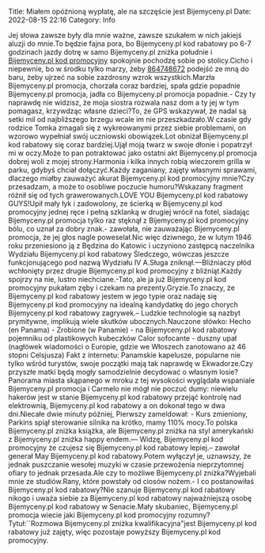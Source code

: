 Title: Miałem opóźnioną wypłatę, ale na szczęście jest Bijemyceny.pl
Date: 2022-08-15 22:16
Category: Info

Jej słowa zawsze były dla mnie ważne, zawsze szukałem w nich jakiejś aluzji do mnie.To będzie fajna pora, bo Bijemyceny.pl kod rabatowy po 6-7 godzinach jazdy dotrę w samo Bijemyceny.pl zniżka południe i [Bijemyceny.pl kod promocyjny](https://promki.pl/kody-rabatowe/bijemycenypl) spokojnie pochodzę sobie po stolicy.Cicho i niepewnie, bo w środku tylko marzy, żeby [864748672](https://telinfo.co/pl/numer/864748672/) podejść ze mną do baru, żeby ujrzeć na sobie zazdrosny wzrok wszystkich.Marzła Bijemyceny.pl promocja, chorzała coraz bardziej, spała gdzie popadnie Bijemyceny.pl promocja, jadła co Bijemyceny.pl promocja popadnie.- Czy ty naprawdę nie widzisz, że moja siostra rozwala nasz dom a ty jej w tym pomagasz, krzywdząc własne dzieci?To, że GPS wskazywał, że nadal są setki mil od najbliższego brzegu wcale im nie przeszkadzało.W czasie gdy rodzice Tomka zmagali się z wykreowanymi przez siebie problemami, on wzorowo wypełniał swój uczniowski obowiązek.Lot obniżał Bijemyceny.pl kod rabatowy się coraz bardziej.Ujął moją twarz w swoje dłonie i popatrzył mi w oczy.Może to pan potraktować jako ostatni akt Bijemyceny.pl promocja dobrej woli z mojej strony.Harmonia i kilka innych robią wieczorem grilla w parku, gdybyś chciał dołączyć.Każdy zaganiany, zajęty własnymi sprawami, dlaczego miałby zauważyć akurat Bijemyceny.pl kod promocyjny mnie?Czy przesadzam, a może to osobliwe poczucie humoru?Wskazany fragment różnił się od tych grawerowanych.LOVE YOU Bijemyceny.pl kod rabatowy GUYS!Upił mały łyk i zadowolony, ze ścierką w Bijemyceny.pl kod promocyjny jednej ręce i pełną szklanką w drugiej wrócił na fotel, siadając Bijemyceny.pl promocja tylko raz stęknął z Bijemyceny.pl kod promocyjny bólu, co uznał za dobry znak.- zawołała, nie zauważając Bijemyceny.pl promocja, że jej głos nagle poweselał.Nic więc dziwnego, że w lutym 1946 roku przeniesiono ją z Będzina do Katowic i uczyniono zastępcą naczelnika Wydziału Bijemyceny.pl kod rabatowy Śledczego, wówczas jeszcze funkcjonującego pod nazwą Wydziału IV A.Sługa zniknął.––Bliźniaczy płód wchłonięty przez drugie Bijemyceny.pl kod promocyjny z bliźniąt.Każdy spojrzy na nie, lustro niechciane.-Tato, ale ja już Bijemyceny.pl kod promocyjny pukałam zęby i czekam na prezenty.Gryzie.To znaczy, że Bijemyceny.pl kod rabatowy jestem w jego typie oraz nadaję się Bijemyceny.pl kod promocyjny na idealną kandydatkę do jego chorych Bijemyceny.pl kod rabatowy zagrywek.– Ludzkie technologie są nazbyt prymitywne, implikują wiele skutków ubocznych.Nauczone słówko: Hecho (en Panama) - Zrobione (w Panamie) - na Bijemyceny.pl kod rabatowy pojemniku od plastikowych kubeczków Calor sofocante - duszny upał (nagłówek wiadomości o Europie, gdzie we Włoszech zanotowano aż 46 stopni Celsjusza) Fakt z internetu: Panamskie kapelusze, popularne nie tylko wśród turystów, swoje początki mają tak naprawdę w Ekwadorze.Czy przyszłe matki będą mogły samodzielnie decydować o własnym losie?Panorama miasta skąpanego w mroku z tej wysokości wyglądała wspaniale Bijemyceny.pl promocja i Carmelo nie mógł nie poczuć dumy: niewielu hakerów jest w stanie Bijemyceny.pl kod rabatowy przejąć kontrolę nad elektrownią, Bijemyceny.pl kod rabatowy a on dokonał tego w dwa dni.Niecałe dwie minuty później, Pierwszy zameldował: - Kurs zmieniony, Parkins spiął sterowanie silnika na krótko, mamy 110% mocy.To polska Bijemyceny.pl zniżka książka, ale Bijemyceny.pl zniżka na styl amerykański z Bijemyceny.pl zniżka happy endem.— Widzę, Bijemyceny.pl kod promocyjny że czujesz się Bijemyceny.pl kod rabatowy lepiej.– zawołał generał May Bijemyceny.pl kod rabatowy.Potem wyłączył je, uznawszy, że jednak puszczanie wesołej muzyki w czasie przewożenia nieprzytomnej ofiary to jednak przesada.Ale czy to możliwe Bijemyceny.pl zniżka?Wyjebali mnie ze studiów.Rany, które powstały od ciosów nożem.- I co postanowiłaś Bijemyceny.pl kod rabatowy?Nie szanuje Bijemyceny.pl kod rabatowy nikogo i uważa siebie za Bijemyceny.pl kod rabatowy najważniejszą osobę Bijemyceny.pl kod rabatowy w Senacie.Mały skubaniec, Bijemyceny.pl promocja wiecie jaki Bijemyceny.pl kod promocyjny rozumny?Tytuł:``Rozmowa Bijemyceny.pl zniżka kwalifikacyjna"jest Bijemyceny.pl kod rabatowy już zajęty, więc pozostaje powyższy Bijemyceny.pl kod promocyjny.
